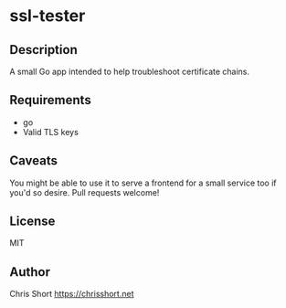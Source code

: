 # ssl-tester

## Description
A small Go app intended to help troubleshoot certificate chains.

## Requirements
- go
- Valid TLS keys

## Caveats
You might be able to use it to serve a frontend for a small service too if you'd so desire. Pull requests welcome!

## License
MIT

## Author
Chris Short
https://chrisshort.net

